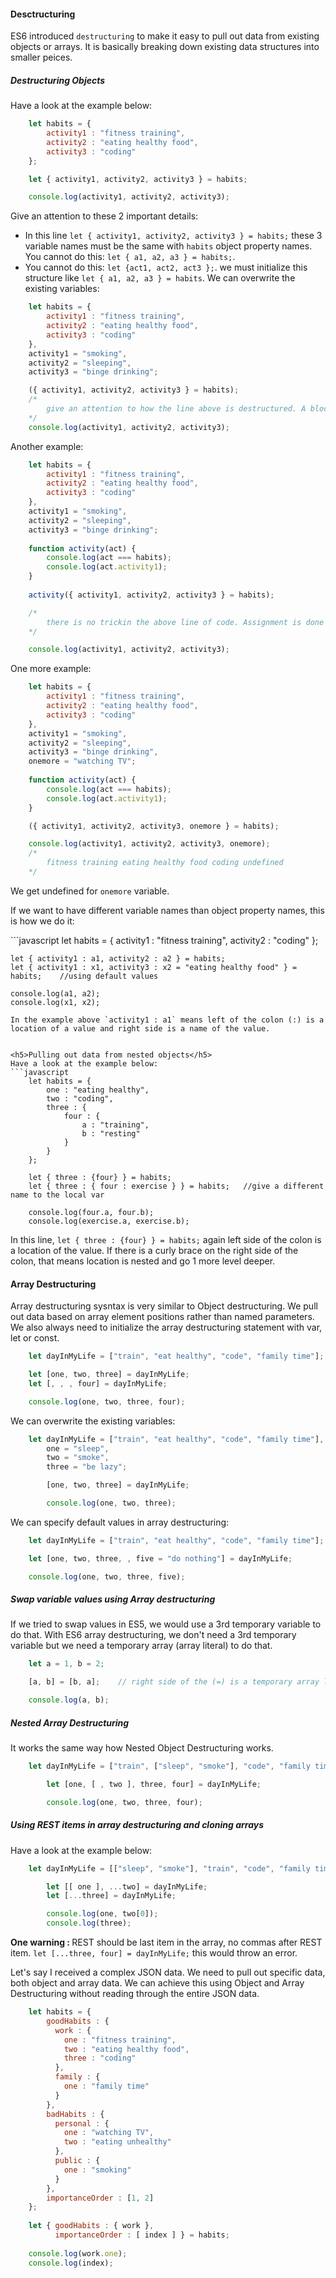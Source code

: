 <h4>Desctructuring</h4>

ES6 introduced `destructuring` to make it easy to pull out data from existing objects or arrays. It is basically breaking down existing data structures into smaller peices.

<h5>Destructuring Objects</h5>

Have a look at the example below:

```javascript
	let habits = {
  		activity1 : "fitness training",
  		activity2 : "eating healthy food",
  		activity3 : "coding"
	};

	let { activity1, activity2, activity3 } = habits;

	console.log(activity1, activity2, activity3);
```

Give an attention to these 2 important details:
- In this line `let { activity1, activity2, activity3 } = habits;` these 3 variable names must be the same with  `habits` object property names. You cannot do this: `let { a1, a2, a3 } = habits;`.
- You cannot do this: `let {act1, act2, act3 };`. we must initialize this structure like `let { a1, a2, a3 } = habits`.
We can overwrite the existing variables:

```javascript
	let habits = {
  		activity1 : "fitness training",
  		activity2 : "eating healthy food",
  		activity3 : "coding"
	}, 
 	activity1 = "smoking",
 	activity2 = "sleeping",
 	activity3 = "binge drinking";

	({ activity1, activity2, activity3 } = habits);
	/* 
		give an attention to how the line above is destructured. A block statement cannot be on the left side of the `=`, that is why we put paranthesis around the statement to show that this is an expression.
	*/
	console.log(activity1, activity2, activity3);
```
Another example:

```javascript
	let habits = {
  		activity1 : "fitness training",
  		activity2 : "eating healthy food",
  		activity3 : "coding"
	}, 
 	activity1 = "smoking",
 	activity2 = "sleeping",
 	activity3 = "binge drinking";
 
 	function activity(act) {
   		console.log(act === habits);
   		console.log(act.activity1);
 	}
 
 	activity({ activity1, activity2, activity3 } = habits);

 	/*
 		there is no trickin the above line of code. Assignment is done first and then `habits` object is passed to the `activity` function as a parameter.
 	*/

	console.log(activity1, activity2, activity3);
```
One more example:
```javascript
	let habits = {
  		activity1 : "fitness training",
  		activity2 : "eating healthy food",
  		activity3 : "coding"
	}, 
 	activity1 = "smoking",
 	activity2 = "sleeping",
 	activity3 = "binge drinking",
 	onemore = "watching TV";
 
 	function activity(act) {
   		console.log(act === habits);
   		console.log(act.activity1);
 	}

	({ activity1, activity2, activity3, onemore } = habits);

	console.log(activity1, activity2, activity3, onemore);
	/*
		fitness training eating healthy food coding undefined
	*/
```
We get undefined for `onemore` variable.
<p>If we want to have different variable names than object property names, this is how we do it:</p>
```javascript
	let habits = {
  		activity1 : "fitness training",
  		activity2 : "coding"
	};

	let { activity1 : a1, activity2 : a2 } = habits;
	let { activity1 : x1, activity3 : x2 = "eating healthy food" } = habits;	//using default values

	console.log(a1, a2);
	console.log(x1, x2);
```
In the example above `activity1 : a1` means left of the colon (:) is a location of a value and right side is a name of the value.


<h5>Pulling out data from nested objects</h5>
Have a look at the example below:
```javascript
	let habits = {
  		one : "eating healthy",
  		two : "coding",
  		three : {
    		four : {
      			a : "training",
      			b : "resting"
    		}
  		}
	};

	let { three : {four} } = habits;
	let { three : { four : exercise } } = habits;	//give a different name to the local var

	console.log(four.a, four.b);
	console.log(exercise.a, exercise.b);
```

In this line, `let { three : {four} } = habits;` again left side of the colon is a location of the value. If there is a curly brace on the right side of the colon, that means location is nested and go 1 more level deeper.

<h4>Array Destructuring</h4>

Array destructuring sysntax is very similar to Object destructuring. We pull out data based on array element positions rather than named parameters. We also always need to initialize the array destructuring statement with var, let or const.
```javascript
	let dayInMyLife = ["train", "eat healthy", "code", "family time"];

	let [one, two, three] = dayInMyLife;
	let [, , , four] = dayInMyLife;

	console.log(one, two, three, four);
```
We can overwrite the existing variables:
```javascript
	let dayInMyLife = ["train", "eat healthy", "code", "family time"], 
		one = "sleep", 
		two = "smoke", 
		three = "be lazy";

		[one, two, three] = dayInMyLife;

		console.log(one, two, three);
```

We can specify default values in array destructuring:
```javascript
	let dayInMyLife = ["train", "eat healthy", "code", "family time"];

	let [one, two, three, , five = "do nothing"] = dayInMyLife;

	console.log(one, two, three, five);
```

<h5>Swap variable values using Array destructuring</h5>

If we tried to swap values in ES5, we would use a 3rd temporary variable to do that. With ES6 array destructuring, we don't need a 3rd temporary variable but we need a temporary array (array literal) to do that.

```javascript
	let a = 1, b = 2;

	[a, b] = [b, a];	// right side of the (=) is a temporary array literal where value swapping happens

	console.log(a, b);
```
<h5>Nested Array Destructuring</h5>

It works the same way how Nested Object Destructuring works.

```javascript
	let dayInMyLife = ["train", ["sleep", "smoke"], "code", "family time"];

		let [one, [ , two ], three, four] = dayInMyLife;

		console.log(one, two, three, four);
```

<h5>Using REST items in array destructuring and cloning arrays</h5>

Have a look at the example below:

```javascript
	let dayInMyLife = [["sleep", "smoke"], "train", "code", "family time"];

		let [[ one ], ...two] = dayInMyLife;
		let [...three] = dayInMyLife;

		console.log(one, two[0]);
		console.log(three);
```
<strong>One warning : </strong>REST should be last item in the array, no commas after REST item.
`let [...three, four] = dayInMyLife;` this would throw an error.

Let's say I received a complex JSON data. We need to pull out specific data, both object and array data. We can achieve this using Object and Array Destructuring without reading through the entire JSON data.

```javascript
	let habits = {
        goodHabits : {
          work : {
            one : "fitness training",
            two : "eating healthy food",
            three : "coding"
          },
          family : {
            one : "family time"
          }
        },
        badHabits : {
          personal : {
            one : "watching TV",
            two : "eating unhealthy"
          },
          public : {
            one : "smoking"
          }
        },
        importanceOrder : [1, 2]
    };
    
    let { goodHabits : { work },
          importanceOrder : [ index ] } = habits;
    
    console.log(work.one);
    console.log(index);
```
